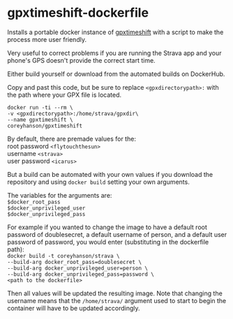 # gpxtimeshift-dockerfile
Installs a portable docker instance of [gpxtimeshift](https://github.com/kssfilo/gpxtimeshift) with a script to make the process more user friendly.

Very useful to correct problems if you are running the Strava app and your phone's GPS doesn't provide the correct start time.

Either build yourself or download from the automated builds on DockerHub.

Copy and past this code, but be sure to replace `<gpxdirectorypath>:` with the path where your GPX file is located.

`docker run -ti --rm \`<br>
`-v <gpxdirectorypath>:/home/strava/gpxdir\`<br>
`--name gpxtimeshift \`<br>
`coreyhanson/gpxtimeshift`

By default, there are premade values for the:<br>
root password `<flytouchthesun>`<br>
username `<strava>`<br>
user password `<icarus>`

But a build can be automated with your own values if you download the repository and using `docker build` setting your own arguments.

The variables for the arguments are:<br>
`$docker_root_pass`<br>
`$docker_unprivileged_user`<br>
`$docker_unprivileged_pass`<br>

For example if you wanted to change the image to have a default root password of doublesecret, a default username of person, and a default user password of password, you would enter (substituting in the dockerfile path):<br>
`docker build -t coreyhanson/strava \`<br>
`--build-arg docker_root_pass=doublesecret \`<br>
`--build-arg docker_unprivileged_user=person \`<br>
`--build-arg docker_unprivileged_pass=password \`<br>
`<path to the dockerfile>`

Then all values will be updated the resulting image. Note that changing the username means that the `/home/strava/` argument used to start to begin the container will have to be updated accordingly.
